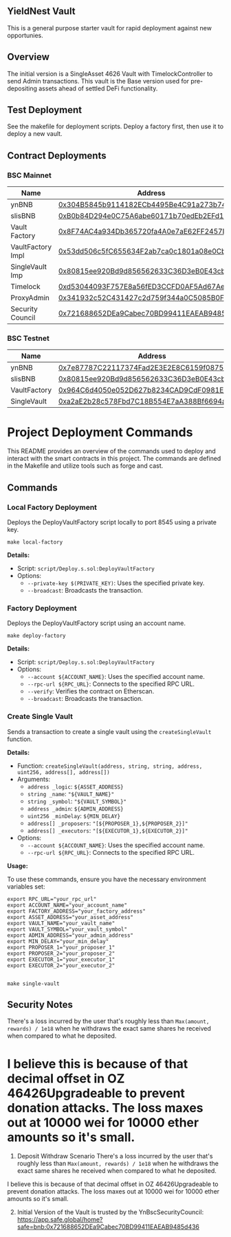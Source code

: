 ## YieldNest Vault

This is a general purpose starter vault for rapid deployment against new opportunies.

## Overview

The initial version is a SingleAsset 4626 Vault with TimelockController to send Admin transactions.
This vault is the Base version used for pre-depositing assets ahead of settled DeFi functionality.

## Test Deployment

See the makefile for deployment scripts. Deploy a factory first, then use it to deploy a new vault.


## Contract Deployments

### BSC Mainnet
| Name | Address |
|-----------------------|----------------------------------------------|
| ynBNB                 | [0x304B5845b9114182ECb4495Be4C91a273b74B509](https://testnet.bscscan.com/address/0x304B5845b9114182ECb4495Be4C91a273b74B509)   |
| slisBNB               | [0xB0b84D294e0C75A6abe60171b70edEb2EFd14A1B](https://bscscan.com/address/0xB0b84D294e0C75A6abe60171b70edEb2EFd14A1B)   				|
| Vault Factory         | [0x8F74AC4a934Db365720fa4A0e7aE62FF2457DE41](https://bscscan.com/address/0x8f74ac4a934db365720fa4a0e7ae62ff2457de41)   				|
| VaultFactory Impl			| [0x53dd506c5fC655634F2ab7ca0c1801a08e0Cb607](https://bscscan.com/address/0x53dd506c5fc655634f2ab7ca0c1801a08e0cb607)					|
| SingleVault Imp       | [0x80815ee920Bd9d856562633C36D3eB0E43cb15e2](https://bscscan.com/address/0x80815ee920bd9d856562633c36d3eb0e43cb15e2)					|
| Timelock							| [0xd53044093F757E8a56fED3CCFD0AF5Ad67AeaD4a](https://bscscan.com/address/0xd53044093f757e8a56fed3ccfd0af5ad67aead4a)					|
| ProxyAdmin 						| [0x341932c52C431427c2d759f344a0C5085B0F4576](https://bscscan.com/address/0x341932c52c431427c2d759f344a0c5085b0f4576)					|
| Security Council			| [0x721688652DEa9Cabec70BD99411EAEAB9485d436](https://bscscan.com/address/0x721688652DEa9Cabec70BD99411EAEAB9485d436)					|

### BSC Testnet
| Name | Address |
|-----------------------|----------------------------------------------|
| ynBNB                 | [0x7e87787C22117374Fad2E3E2E8C6159f0875F92e](https://testnet.bscscan.com/address/0x7e87787c22117374fad2e3e2e8c6159f0875f92e)   |
| slisBNB               | [0x80815ee920Bd9d856562633C36D3eB0E43cb15e2](https://testnet.bscscan.com/address/0x80815ee920bd9d856562633c36d3eb0e43cb15e2)   |
| VaultFactory          | [0x964C6d4050e052D627b8234CAD9CdF0981E40EB3](https://testnet.bscscan.com/address/0x964C6d4050e052D627b8234CAD9CdF0981E40EB3)   |
| SingleVault           | [0xa2aE2b28c578Fbd7C18B554E7aA388Bf6694a42c](https://testnet.bscscan.com/address/0xa2aE2b28c578Fbd7C18B554E7aA388Bf6694a42c)   |


# Project Deployment Commands
This README provides an overview of the commands used to deploy and interact with the smart contracts in this project. The commands are defined in the Makefile and utilize tools such as forge and cast.

## Commands

### Local Factory Deployment
Deploys the DeployVaultFactory script locally to port 8545 using a private key.
```
make local-factory
```

**Details:**
* Script: `script/Deploy.s.sol:DeployVaultFactory`
* Options:
  + `--private-key $(PRIVATE_KEY)`: Uses the specified private key.
  + `--broadcast`: Broadcasts the transaction.

### Factory Deployment
Deploys the DeployVaultFactory script using an account name.
```
make deploy-factory
```
**Details:**
* Script: `script/Deploy.s.sol:DeployVaultFactory`
* Options:
	+ `--account ${ACCOUNT_NAME}`: Uses the specified account name.
	+ `--rpc-url ${RPC_URL}`: Connects to the specified RPC URL.
	+ `--verify`: Verifies the contract on Etherscan.
	+ `--broadcast`: Broadcasts the transaction.

### Create Single Vault
Sends a transaction to create a single vault using the `createSingleVault` function.

**Details:**

* Function: `createSingleVault(address, string, string, address, uint256, address[], address[])`
* Arguments:
	+ `address _logic`: `${ASSET_ADDRESS}`
	+ `string _name`: `"${VAULT_NAME}"`
	+ `string _symbol`: `"${VAULT_SYMBOL}"`
	+ `address _admin`: `${ADMIN_ADDRESS}`
	+ `uint256 _minDelay`: `${MIN_DELAY}`
	+ `address[] _proposers`: `"[${PROPOSER_1},${PROPOSER_2}]"`
	+ `address[] _executors`: `"[${EXECUTOR_1},${EXECUTOR_2}]"`
* Options:
	+ `--account ${ACCOUNT_NAME}`: Uses the specified account name.
	+ `--rpc-url ${RPC_URL}`: Connects to the specified RPC URL.

**Usage:**

To use these commands, ensure you have the necessary environment variables set:
```
export RPC_URL="your_rpc_url"
export ACCOUNT_NAME="your_account_name"
export FACTORY_ADDRESS="your_factory_address"
export ASSET_ADDRESS="your_asset_address"
export VAULT_NAME="your_vault_name"
export VAULT_SYMBOL="your_vault_symbol"
export ADMIN_ADDRESS="your_admin_address"
export MIN_DELAY="your_min_delay"
export PROPOSER_1="your_proposer_1"
export PROPOSER_2="your_proposer_2"
export EXECUTOR_1="your_executor_1"
export EXECUTOR_2="your_executor_2"


make single-vault
```

## Security Notes

There's a loss incurred by the user that's roughly less than `Max(amount, rewards) / 1e18` when he withdraws the exact same shares he received  when compared to what he deposited.

I believe this is  because of that decimal offset in OZ 46426Upgradeable to prevent donation attacks. The loss maxes out at 10000 wei for 10000 ether amounts so it's small.
=======
1. Deposit Withdraw Scenario
There's a loss incurred by the user that's roughly less than `Max(amount, rewards) / 1e18` when he withdraws the exact same shares he received  when compared to what he deposited.

I believe this is  because of that decimal offset in OZ 46426Upgradeable to prevent donation attacks. The loss maxes out at 10000 wei for 10000 ether amounts so it's small.

2. Initial Version of the Vault is trusted by the YnBscSecurityCouncil:
https://app.safe.global/home?safe=bnb:0x721688652DEa9Cabec70BD99411EAEAB9485d436